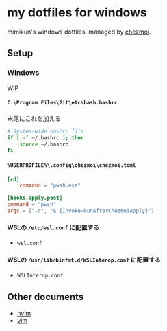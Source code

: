 # my dotfiles for windows

mimikun's windows dotfiles.
managed by [chezmoi](https://www.chezmoi.io/).

## Setup

### Windows

WIP

#### `C:\Program Files\Git\etc\bash.bashrc`

末尾にこれを加える

```bash
# System-wide bashrc file
if [ -f ~/.bashrc ]; then
    source ~/.bashrc
fi
```

#### `%USERPROFILE%\.config\chezmoi\chezmoi.toml` 

```toml
[cd]
    command = "pwsh.exe"

[hooks.apply.post]
command = "pwsh"
args = ["-c", "& {Invoke-RunAfterChezmoiApply}"]
```

#### WSLの `/etc/wsl.conf` に配置する

- `wsl.conf`

#### WSLの `/usr/lib/binfmt.d/WSLInterop.conf` に配置する

- `WSLInterop.conf`

## Other documents

- [nvim](AppData/Local/nvim/README.md)
- [vim](vimfiles/README.md)
